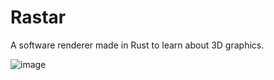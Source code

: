 # Rastar
A software renderer made in Rust to learn about 3D graphics.

![image](https://github.com/user-attachments/assets/1c96223f-b4f1-40d6-b6da-d1aa2cffb6f7)
